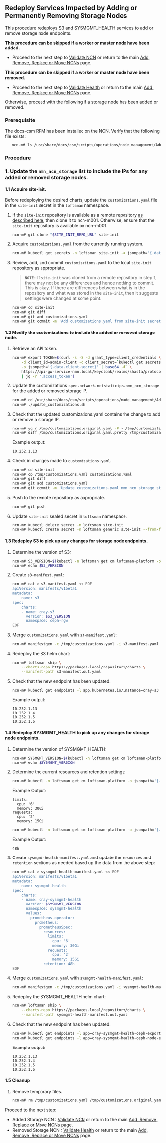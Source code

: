 ## Redeploy Services Impacted by Adding or Permanently Removing Storage Nodes

This procedure redeploys S3 and SYSMGMT_HEALTH services to add or remove storage node endpoints.

**This procedure can be skipped if a worker or master node have been added.** 

- Proceed to the next step to [Validate NCN](Validate_NCN.md) or return to the main [Add, Remove, Replace or Move NCNs](Add_Remove_Replace_NCNs.md) page.

**This procedure can be skipped if a worker or master node have been removed.**

- Proceed to the next step to [Validate Health](Validate_Health.md) or return to the main [Add, Remove, Replace or Move NCNs](Add_Remove_Replace_NCNs.md) page.

Otherwise, proceed with the following if a storage node has been added or removed.

### Prerequisite

The docs-csm RPM has been installed on the NCN. Verify that the following file exists:

```bash
   ncn-m# ls /usr/share/docs/csm/scripts/operations/node_management/Add_Remove_Replace_NCNs/update_customizations.sh
```

### Procedure

### 1. Update the `nmn_ncn_storage` list to include the IPs for any added or removed storage nodes.

#### 1.1 Acquire site-init.

Before redeploying the desired charts, update the `customizations.yaml` file in the `site-init` secret in the `loftsman` namespace.

1. If the `site-init` repository is available as a remote repository [as described here](../../install/prepare_site_init.md#push-to-a-remote-repository), then clone it to ncn-m001. Otherwise, ensure that the `site-init` repository is available on ncn-m001.

   ```bash
   ncn-m# git clone "$SITE_INIT_REPO_URL" site-init
   ```

2. Acquire `customizations.yaml` from the currently running system.

   ```bash
   ncn-m# kubectl get secrets -n loftsman site-init -o jsonpath='{.data.customizations\.yaml}' | base64 -d > site-init/customizations.yaml
   ```

3. Review, add, and commit `customizations.yaml` to the local `site-init` repository as appropriate.

   > **`NOTE:`** If `site-init` was cloned from a remote repository in step 1,
   > there may not be any differences and hence nothing to commit. This is
   > okay. If there are differences between what is in the repository and what
   > was stored in the `site-init`, then it suggests settings were changed at some
   > point.

   ```bash
   ncn-m# cd site-init
   ncn-m# git diff
   ncn-m# git add customizations.yaml
   ncn-m# git commit -m 'Add customizations.yaml from site-init secret'
   ```

#### 1.2 Modify the customizations to include the added or removed storage node.

1. Retrieve an API token.

   ```bash
   ncn-m# export TOKEN=$(curl -s -S -d grant_type=client_credentials \
       -d client_id=admin-client -d client_secret=`kubectl get secrets admin-client-auth \
       -o jsonpath='{.data.client-secret}' | base64 -d` \
       https://api-gw-service-nmn.local/keycloak/realms/shasta/protocol/openid-connect/token \
       | jq -r '.access_token')
   ```

1. Update the customizations `spec.network.netstaticips.nmn_ncn_storage` for the added or removed storage IP.

   ```bash
   ncn-m# cd /usr/share/docs/csm/scripts/operations/node_management/Add_Remove_Replace_NCNs
   ncn-m# ./update_customizations.sh
   ```

2. Check that the updated customizations.yaml contains the change to add or remove a storage IP.
   
   ```bash
   ncn-m# yq r /tmp/customizations.original.yaml -P > /tmp/customizations.original.yaml.pretty
   ncn-m# diff /tmp/customizations.original.yaml.pretty /tmp/customizations.yaml
   ```

   Example output:

   ```
   10.252.1.13
   ```

3. Check in changes made to `customizations.yaml`.

   ```bash
   ncn-m# cd site-init
   ncn-m# cp /tmp/customizations.yaml customizations.yaml
   ncn-m# git diff
   ncn-m# git add customizations.yaml
   ncn-m# git commit -m 'Update customizations.yaml nmn_ncn_storage storage IPs'
   ```

4. Push to the remote repository as appropriate.

    ```bash
    ncn-m# git push
    ```

5. Update `site-init` sealed secret in `loftsman` namespace.

    ```bash
    ncn-m# kubectl delete secret -n loftsman site-init
    ncn-m# kubectl create secret -n loftsman generic site-init --from-file=/tmp/customizations.yaml
    ```

#### 1.3 Redeploy S3 to pick up any changes for storage node endpoints.

1. Determine the version of S3:

    ```bash
    ncn-m# S3_VERSION=$(kubectl -n loftsman get cm loftsman-platform -o jsonpath='{.data.manifest\.yaml}' | yq r - 'spec.charts.(name==cray-s3).version')
    ncn-m# echo $S3_VERSION
    ```

2. Create `s3-manifest.yaml`:

    ```bash
    ncn-m# cat > s3-manifest.yaml << EOF
    apiVersion: manifests/v1beta1
    metadata:
        name: s3
    spec:
        charts:
        - name: cray-s3
          version: $S3_VERSION
          namespace: ceph-rgw
    EOF
    ```

3. Merge `customizations.yaml` with `s3-manifest.yaml`:

    ```bash
    ncn-m# manifestgen -c /tmp/customizations.yaml -i s3-manifest.yaml > s3-manifest.out.yaml
    ```

4. Redeploy the S3 helm chart:

    ```bash
    ncn-m# loftsman ship \
        --charts-repo https://packages.local/repository/charts \
        --manifest-path s3-manifest.out.yaml
    ```

5. Check that the new endpoint has been updated.

    ```bash
    ncn-m# kubectl get endpoints -l app.kubernetes.io/instance=cray-s3 -n ceph-rgw -o jsonpath='{.items[*].subsets[].addresses}' | jq -r '.[] | .ip'
    ```

    Example output:

    ```
    10.252.1.13
    10.252.1.4
    10.252.1.5
    10.252.1.6
    ```

#### 1.4 Redeploy SYSMGMT_HEALTH to pick up any changes for storage node endpoints.

1. Determine the version of SYSMGMT_HEALTH:

    ```bash
    ncn-m# SYSMGMT_VERSION=$(kubectl -n loftsman get cm loftsman-platform -o jsonpath='{.data.manifest\.yaml}' | yq r - 'spec.charts.(name==cray-sysmgmt-health).version')
    ncn-m# echo $SYSMGMT_VERSION
    ```

2. Determine the current resources and retention settings:

    ```bash
    ncn-m# kubectl -n loftsman get cm loftsman-platform -o jsonpath='{.data.manifest\.yaml}' | yq r - 'spec.charts.(name==cray-sysmgmt-health).values.prometheus-operator.prometheus.prometheusSpec.resources'
    ```

    Example Output:

    ```
    limits:
      cpu: '6'
      memory: 30Gi
    requests:
      cpu: '2'
      memory: 15Gi
    ```

    ```bash
    ncn-m# kubectl -n loftsman get cm loftsman-platform -o jsonpath='{.data.manifest\.yaml}' | yq r - 'spec.charts.(name==cray-sysmgmt-health).values.prometheus-operator.prometheus.prometheusSpec.retention'
    ```

    Example Output:

    ```
    48h
    ```

3. Create `sysmgmt-health-manifest.yaml` and update the `resources` and `retention` sections as needed based up the data from the above step:

    ```bash
    ncn-m# cat > sysmgmt-health-manifest.yaml << EOF
    apiVersion: manifests/v1beta1
    metadata:
        name: sysmgmt-health
    spec:
        charts:
        - name: cray-sysmgmt-health
          version: $SYSMGMT_VERSION
          namespace: sysmgmt-health
          values:
            prometheus-operator:
              prometheus:
                prometheusSpec:
                  resources:
                    limits:
                      cpu: '6'
                      memory: 30Gi
                    requests:
                      cpu: '2'
                      memory: 15Gi
                  retention: 48h
    EOF
    ```

3. Merge `customizations.yaml` with `sysmgmt-health-manifest.yaml`:

    ```bash
    ncn-m# manifestgen -c /tmp/customizations.yaml -i sysmgmt-health-manifest.yaml > sysmgmt-health-manifest.out.yaml
    ```

4. Redeploy the SYSMGMT_HEALTH helm chart:

    ```bash
    ncn-m# loftsman ship \
        --charts-repo https://packages.local/repository/charts \
        --manifest-path sysmgmt-health-manifest.out.yaml
    ```

5. Check that the new endpoint has been updated.

    ```bash
    ncn-m# kubectl get endpoints -l app=cray-sysmgmt-health-ceph-exporter -n sysmgmt-health -o jsonpath='{.items[*].subsets[].addresses}' | jq -r '.[] | .ip'
    ncn-m# kubectl get endpoints -l app=cray-sysmgmt-health-ceph-node-exporter -n sysmgmt-health -o jsonpath='{.items[*].subsets[].addresses}' | jq -r '.[] | .ip'
    ```

    Example output:

    ```
    10.252.1.13
    10.252.1.4
    10.252.1.5
    10.252.1.6
    ``` 

#### 1.5 Cleanup
 
1. Remove temporary files.

   ```bash
   ncn-m# rm /tmp/customizations.yaml /tmp/customizations.original.yaml /tmp/customizations.original.yaml.pretty
   ```

Proceed to the next step:

- Added Storage NCN : [Validate NCN](Validate_NCN.md) or return to the main [Add, Remove, Replace or Move NCNs](Add_Remove_Replace_NCNs.md) page.
- Removed Storage NCN : [Validate Health](Validate_Health.md) or return to the main [Add, Remove, Replace or Move NCNs](Add_Remove_Replace_NCNs.md) page. 
